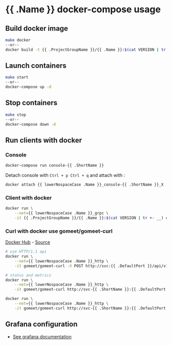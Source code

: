 # {{ .Name }} docker-compose usage

## Build docker image

```bash
make docker
--or--
docker build -t {{ .ProjectGroupName }}/{{ .Name }}:$(cat VERSION | tr +- __) .
```

## Launch containers

```bash
make start
--or--
docker-compose up -d
```

## Stop containers

```bash
make stop
--or--
docker-compose down -d
```

## Run clients with docker

### Console

```bash
docker-compose run console-{{ .ShortName }}
```

Detach console with `Ctrl + p Ctrl + q` and attach with :

```bash
docker attach {{ lowerNospaceCase .Name }}_console-{{ .ShortName }}_X
```

### Client with docker

```bash
docker run \
    --net={{ lowerNospaceCase .Name }}_grpc \
    -it {{ .ProjectGroupName }}/{{ .Name }}:$(cat VERSION | tr +- __) cli echo 42 --address=svc:{{ .DefaultPort }}
```

### Curl with docker use gomeet/gomeet-curl

[Docker Hub](https://hub.docker.com/r/gomeet/gomeet-curl/) - [Source](https://github.com/gomeet/gomeet-curl)

```bash
# use HTTP/1.1 api
docker run \
    --net={{ lowerNospaceCase .Name }}_http \
    -it gomeet/gomeet-curl -X POST http://svc:{{ .DefaultPort }}/api/v1/echo -d '{"id": "{id}"}'

# status and metrics
docker run \
    --net={{ lowerNospaceCase .Name }}_http \
    -it gomeet/gomeet-curl http://svc-{{ .ShortName }}:{{ .DefaultPort }}/status

docker run \
    --net={{ lowerNospaceCase .Name }}_http \
    -it gomeet/gomeet-curl http://svc-{{ .ShortName }}:{{ .DefaultPort }}/metrics
```

## Grafana configuration

- [See grafana documentation](../grafana/README.md)

